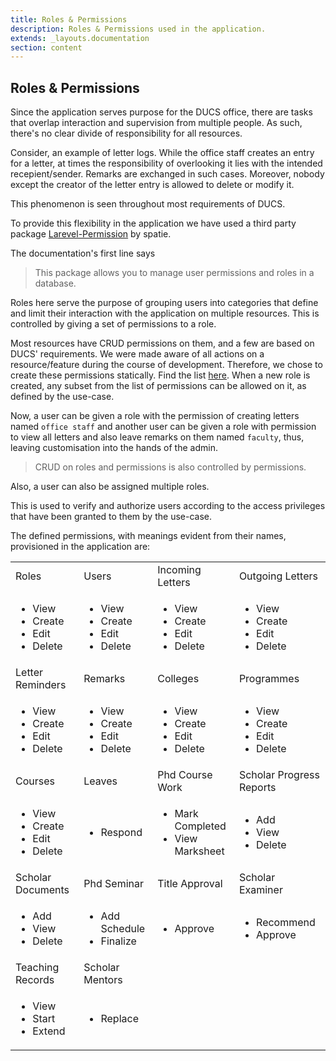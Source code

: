 ```yaml
---
title: Roles & Permissions
description: Roles & Permissions used in the application.
extends: _layouts.documentation
section: content
---
```

## Roles & Permissions 


Since the application serves purpose for the DUCS office, there are tasks that overlap interaction and supervision from multiple people. As such, there's no clear divide of responsibility for all resources. 

Consider, an example of letter logs. While the office staff creates an entry for a letter, at times the responsibility of overlooking it lies with the intended recepient/sender. Remarks are exchanged in such cases. Moreover, nobody except the creator of the letter entry is allowed to delete or modify it.

This phenomenon is seen throughout most requirements of DUCS. 

To provide this flexibility in the application we have used a third party package [Larevel-Permission](https://docs.spatie.be/laravel-permission/v3/introduction/) by spatie.

The documentation's first line says 
> This package allows you to manage user permissions and roles in a database.

Roles here serve the purpose of grouping users into categories that define and limit their interaction with the application on multiple resources. This is controlled by giving a set of permissions to a role.

Most resources have CRUD permissions on them, and a few are based on DUCS' requirements. We were made aware of all actions on a resource/feature during the course of development. Therefore, we chose to create these permissions statically. Find the list [here](#list-of-permissions). When a new role is created, any subset from the list of permissions can be allowed on it, as defined by the use-case.

Now, a user can be given a role with the permission of creating letters named `office staff` and another user can be given a role with permission to view all letters and also leave remarks on them named `faculty`, thus, leaving customisation into the hands of the admin.

> CRUD on roles and permissions is also controlled by permissions.

Also, a user can also be assigned multiple roles.

This is used to verify and authorize users according to the access privileges
that have been granted to them by the use-case.

The defined permissions, with meanings evident from their names, provisioned in the
application are:
            
<a name="list-of-permissions">
<table>
  <tbody>
    <tr class="bg-gray-300 text-left h-16">
      <td>Roles</td>
      <td>Users</td>
      <td>Incoming Letters</td>
      <td>Outgoing Letters</td>
    </tr>
    <tr class="text-left">
      <td>
        <ul class="p-2">
            <li> View </li>
            <li> Create </li>
            <li> Edit </li>
            <li> Delete </li>
        </ul>
      </td>
      <td>
        <ul class="p-2">
            <li> View </li>
            <li> Create </li>
            <li> Edit </li>
            <li> Delete </li>
        </ul>
      </td>
      <td>
        <ul class="p-2">
            <li> View </li>
            <li> Create </li>
            <li> Edit </li>
            <li> Delete </li>
        </ul>
      </td>
      <td>
        <ul class="p-2">
            <li> View </li>
            <li> Create </li>
            <li> Edit </li>
            <li> Delete </li>
        </ul>
      </td>
    </tr>
    <tr class="bg-gray-300 text-left h-16">
      <td>Letter Reminders</td>
      <td>Remarks</td>
      <td>Colleges</td>
      <td>Programmes</td>
    </tr>
    <tr class="text-left">
      <td>
        <ul class="p-2">
            <li> View </li>
            <li> Create </li>
            <li> Edit </li>
            <li> Delete </li>
        </ul>
      </td>
      <td>
        <ul class="p-2">
            <li> View </li>
            <li> Create </li>
            <li> Edit </li>
            <li> Delete </li>
        </ul>
      </td>
      <td>
        <ul class="p-2">
            <li> View </li>
            <li> Create </li>
            <li> Edit </li>
            <li> Delete </li>
        </ul>
      </td>
      <td>
        <ul class="p-2">
            <li> View </li>
            <li> Create </li>
            <li> Edit </li>
            <li> Delete </li>
        </ul>
      </td>
    </tr>
    <tr class="bg-gray-300 text-left h-16">
      <td>Courses</td>
      <td>Leaves</td>
      <td>Phd Course Work</td>
      <td>Scholar Progress Reports</td>
    </tr>
    <tr class="text-left">
      <td>
          <ul class="p-2">
              <li> View </li>
              <li> Create </li>
              <li> Edit </li>
              <li> Delete </li>
          </ul>
        </td>
      <td>
        <ul class="p-2">
            <li> Respond </li>
        </ul>
      </td>
      <td>
        <ul class="p-2">
            <li> Mark Completed </li>
            <li> View Marksheet </li>
        </ul>
      </td>
      <td>
        <ul class="p-2">
            <li> Add </li>
            <li> View </li>
            <li> Delete </li>
        </ul>
      </td>
    </tr>
    <tr class="bg-gray-300 text-left h-16">
      <td>Scholar Documents</td>
      <td>Phd Seminar</td>
      <td>Title Approval</td>
      <td>Scholar Examiner</td>
    </tr>
    <tr class="text-left">
      <td>
        <ul class="p-2">
            <li> Add </li>
            <li> View </li>
            <li> Delete </li>
        </ul>
      </td>
      <td>
        <ul class="p-2">
            <li> Add Schedule </li>
            <li> Finalize </li>
        </ul>
      </td>
      <td>
        <ul class="p-2">
            <li> Approve </li>
        </ul>
      </td>
      <td>
        <ul class="p-2">
            <li> Recommend </li>
            <li> Approve </li>
        </ul>
      </td>
    </tr>
    <tr class="bg-gray-300 text-left h-16">
        <td>Teaching Records</td>
        <td>Scholar Mentors</td>
    </tr>
    <tr class="text-left">
      <td>
        <ul class="p-2">
            <li> View </li>
            <li> Start </li>
            <li> Extend </li>
        </ul>
      </td>
        <td>
            <ul class="p-2">
                <li> Replace </li>
            </ul>
        </td>
    </tr>
  </tbody>
</table>

            